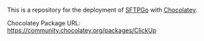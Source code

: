 This is a repository for the deployment of [SFTPGo](https://github.com/asheroto/ClickUp) with [Chocolatey](https://chocolatey.org/).

Chocolatey Package URL: https://community.chocolatey.org/packages/ClickUp